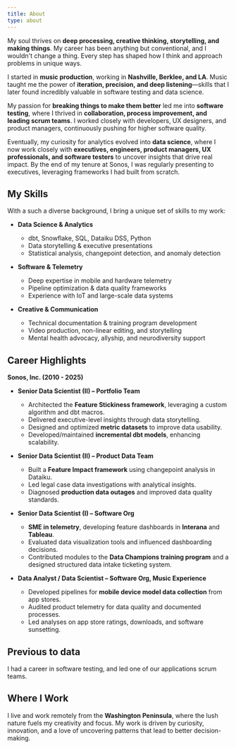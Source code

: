 ```yaml
---
title: About
type: about
---
```


My soul thrives on **deep processing, creative thinking, storytelling, and making things**. My career has been anything but conventional, and I wouldn't change a thing. Every step has shaped how I think and approach problems in unique ways.

I started in **music production**, working in **Nashville, Berklee, and LA**. Music taught me the power of **iteration, precision, and deep listening**—skills that I later found incredibly valuable in software testing and data science. 

My passion for **breaking things to make them better** led me into **software testing**, where I thrived in **collaboration, process improvement, and leading scrum teams**. I worked closely with developers, UX designers, and product managers, continuously pushing for higher software quality. 

Eventually, my curiosity for analytics evolved into **data science**, where I now work closely with **executives, engineers, product managers, UX professionals, and software testers** to uncover insights that drive real impact. By the end of my tenure at Sonos, I was regularly presenting to executives, leveraging frameworks I had built from scratch.

## My Skills  
With a such a diverse background, I bring a unique set of skills to my work:

- **Data Science & Analytics**  
  - dbt, Snowflake, SQL, Dataiku DSS, Python
  - Data storytelling & executive presentations
  - Statistical analysis, changepoint detection, and anomaly detection

- **Software & Telemetry**  
  - Deep expertise in mobile and hardware telemetry
  - Pipeline optimization & data quality frameworks
  - Experience with IoT and large-scale data systems

- **Creative & Communication**  
  - Technical documentation & training program development
  - Video production, non-linear editing, and storytelling
  - Mental health advocacy, allyship, and neurodiversity support

## Career Highlights  
**Sonos, Inc. (2010 - 2025)**  
- **Senior Data Scientist (II) – Portfolio Team**  
  - Architected the **Feature Stickiness framework**, leveraging a custom algorithm and dbt macros.  
  - Delivered executive-level insights through data storytelling.  
  - Designed and optimized **metric datasets** to improve data usability.  
  - Developed/maintained **incremental dbt models**, enhancing scalability.  


- **Senior Data Scientist (II) – Product Data Team**  
  - Built a **Feature Impact framework** using changepoint analysis in Dataiku.  
  - Led legal case data investigations with analytical insights.  
  - Diagnosed **production data outages** and improved data quality standards.  


- **Senior Data Scientist (I) – Software Org**  
  - **SME in telemetry**, developing feature dashboards in **Interana** and **Tableau**.  
  - Evaluated data visualization tools and influenced dashboarding decisions.  
  - Contributed modules to the **Data Champions training program** and a designed structured data intake ticketing system.  


- **Data Analyst / Data Scientist – Software Org, Music Experience**  
  - Developed pipelines for **mobile device model data collection** from app stores.  
  - Audited product telemetry for data quality and documented processes.  
  - Led analyses on app store ratings, downloads, and software sunsetting.  

## Previous to data
I had a career in software testing, and led one of our applications scrum teams.

## Where I Work  
I live and work remotely from the **Washington Peninsula**, where the lush nature fuels my creativity and focus. My work is driven by curiosity, innovation, and a love of uncovering patterns that lead to better decision-making.


